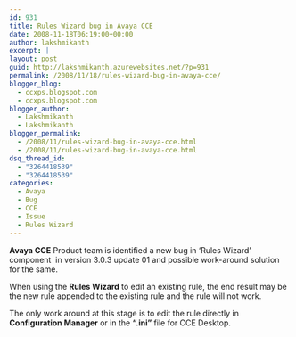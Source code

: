 ```yaml
---
id: 931
title: Rules Wizard bug in Avaya CCE
date: 2008-11-18T06:19:00+00:00
author: lakshmikanth
excerpt: |
layout: post
guid: http://lakshmikanth.azurewebsites.net/?p=931
permalink: /2008/11/18/rules-wizard-bug-in-avaya-cce/
blogger_blog:
  - ccxps.blogspot.com
  - ccxps.blogspot.com
blogger_author:
  - Lakshmikanth
  - Lakshmikanth
blogger_permalink:
  - /2008/11/rules-wizard-bug-in-avaya-cce.html
  - /2008/11/rules-wizard-bug-in-avaya-cce.html
dsq_thread_id:
  - "3264418539"
  - "3264418539"
categories:
  - Avaya
  - Bug
  - CCE
  - Issue
  - Rules Wizard
---
```

**Avaya CCE** Product team is identified a new bug in &#8216;Rules Wizard&#8217; component  in version 3.0.3 update 01 and possible work-around solution for the same.

When using the **Rules Wizard** to edit an existing rule, the end result may be the new rule appended to the existing rule and the rule will not work.

The only work around at this stage is to edit the rule directly in **Configuration Manager** or in the **&#8220;.ini&#8221;** file for CCE Desktop.